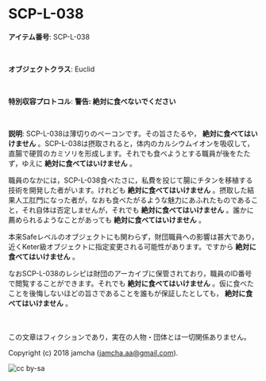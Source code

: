 # SCP-L-038

**アイテム番号**: SCP-L-038  

<br>  

**オブジェクトクラス**: Euclid  

<br>  

**特別収容プロトコル**: **警告: 絶対に食べないでください**  

<br>  

**説明**: SCP-L-038は薄切りのベーコンです。その旨さたるや， **絶対に食べてはいけません** 。SCP-L-038は摂取されると，体内のカルシウムイオンを吸収して，直腸で硬質のカミソリを形成します。それでも食べようとする職員が後をたたず，ゆえに **絶対に食べてはいけません** 。  

職員のなかには，SCP-L-038食べたさに，私費を投じて腸にチタンを移植する技術を開発した者がいます。けれども **絶対に食べてはいけません** 。摂取した結果人工肛門になった者が，なおも食べたがるような魅力にあふれたものであること，それ自体は否定しませんが，それでも **絶対に食べてはいけません** 。誰かに薦められるようなことがあっても **絶対に食べてはいけません** 。  

本来Safeレベルのオブジェクトにも関わらず，財団職員への影響は甚大であり，近くKeter級オブジェクトに指定変更される可能性があります。ですから **絶対に食べてはいけません** 。  

なおSCP-L-038のレシピは財団のアーカイブに保管されており，職員のID番号で閲覧することができます。それでも **絶対に食べてはいけません** 。仮に食べたことを後悔しないほどの旨さであることを誰もが保証したとしても， **絶対に食べてはいけません** 。  

<br>  
<br>  
この文章はフィクションであり，実在の人物・団体とは一切関係ありません。  

Copyright (c) 2018 jamcha (jamcha.aa@gmail.com).  

![cc by-sa](http://i.creativecommons.org/l/by-sa/4.0/88x31.png)
